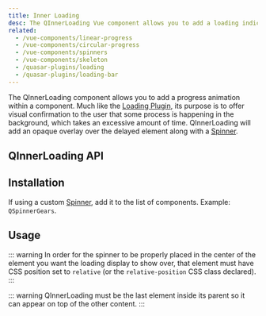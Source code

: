 ```yaml
---
title: Inner Loading
desc: The QInnerLoading Vue component allows you to add a loading indicator within a component in the form of a local overlay.
related:
  - /vue-components/linear-progress
  - /vue-components/circular-progress
  - /vue-components/spinners
  - /vue-components/skeleton
  - /quasar-plugins/loading
  - /quasar-plugins/loading-bar
---
```


The QInnerLoading component allows you to add a progress animation within a component. Much like the [Loading Plugin](/quasar-plugins/loading), its purpose is to offer visual confirmation to the user that some process is happening in the background, which takes an excessive amount of time. QInnerLoading will add an opaque overlay over the delayed element along with a [Spinner](/vue-components/spinners).

## QInnerLoading API
<doc-api file="QInnerLoading" />

## Installation
<doc-installation components="QInnerLoading" />

If using a custom [Spinner](/vue-components/spinners), add it to the list of components. Example: `QSpinnerGears`.

## Usage

::: warning
In order for the spinner to be properly placed in the center of the element you want the loading display to show over, that element must have CSS position set to `relative` (or the `relative-position` CSS class declared).
:::

::: warning
QInnerLoading must be the last element inside its parent so it can appear on top of the other content.
:::

<doc-example title="Basic" file="QInnerLoading/Basic" />
